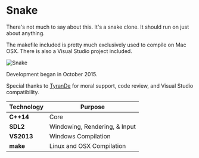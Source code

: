 # Snake

There's not much to say about this. It's a snake clone. It should run on just about anything.

The makefile included is pretty much exclusively used to compile on Mac OSX. There is also a Visual Studio project included.

![Snake](http://declanhopkins.com/static/images/previews/snake_preview.png)

Development began in October 2015.

Special thanks to [TyranDe](https://github.com/TyrenDe) for moral support, code review, and Visual Studio compatibility.

Technology     | Purpose
---------------|----------
**C++14**      | Core
**SDL2**       | Windowing, Rendering, & Input
**VS2013**     | Windows Compilation
**make**       | Linux and OSX Compilation
